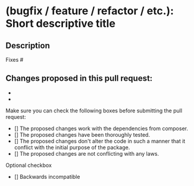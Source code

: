 # (bugfix / feature / refactor / etc.): Short descriptive title

## Description

Fixes #

Changes proposed in this pull request:
-
-
-

Make sure you can check the following boxes before submitting the pull request:
- [] The proposed changes work with the dependencies from composer.
- [] The proposed changes have been thoroughly tested.
- [] The proposed changes don't alter the code in such a manner that it conflict with the initial purpose of the package.
- [] The proposed changes are not conflicting with any laws.

Optional checkbox
- [] Backwards incompatible
